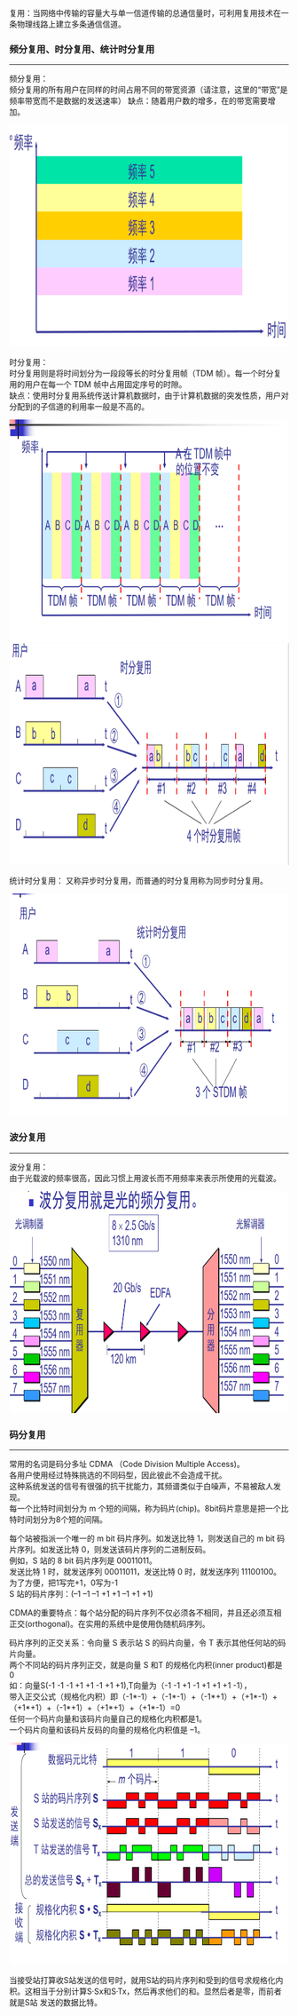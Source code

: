 复用：当网络中传输的容量大与单一信道传输的总通信量时，可利用复用技术在一条物理线路上建立多条通信信道。

### 频分复用、时分复用、统计时分复用

---------------------
频分复用：  
频分复用的所有用户在同样的时间占用不同的带宽资源（请注意，这里的“带宽”是频率带宽而不是数据的发送速率）
缺点：随着用户数的增多，在的带宽需要增加。

<img src="./imgs/频分复用.png" width="800" height="400"  alt="频分复用" >

时分复用：  
时分复用则是将时间划分为一段段等长的时分复用帧（TDM 帧）。每一个时分复用的用户在每一个 TDM 帧中占用固定序号的时隙。  
缺点：使用时分复用系统传送计算机数据时，由于计算机数据的突发性质，用户对分配到的子信道的利用率一般是不高的。 

<img src="./imgs/时分复用.png" width="800" height="400"  alt="时分复用" >

<img src="./imgs/时分复用缺点.png" width="800" height="400"  alt="时分复用缺点" >

统计时分复用： 
又称异步时分复用，而普通的时分复用称为同步时分复用。 

<img src="./imgs/统计时分复用.png" width="800" height="400"  alt="统计时分复用" >

### 波分复用

---------------------
波分复用：  
由于光载波的频率很高，因此习惯上用波长而不用频率来表示所使用的光载波。

<img src="./imgs/波分复用.png" width="800" height="400"  alt="波分复用" >

### 码分复用

---------------------
常用的名词是码分多址 CDMA （Code Division Multiple Access)。  
各用户使用经过特殊挑选的不同码型，因此彼此不会造成干扰。  
这种系统发送的信号有很强的抗干扰能力，其频谱类似于白噪声，不易被敌人发现。  
每一个比特时间划分为 m 个短的间隔，称为码片(chip)。8bit码片意思是把一个比特时间划分为8个短的间隔。

每个站被指派一个唯一的 m bit 码片序列。如发送比特 1，则发送自己的 m bit 码片序列。如发送比特 0，则发送该码片序列的二进制反码。   
例如，S 站的 8 bit 码片序列是 00011011。  
发送比特 1 时，就发送序列 00011011，发送比特 0 时，就发送序列 11100100。  
为了方便，把1写完+1，0写为-1  
S 站的码片序列：(–1 –1 –1 +1 +1 –1 +1 +1)     

CDMA的重要特点：每个站分配的码片序列不仅必须各不相同，并且还必须互相正交(orthogonal)。在实用的系统中是使用伪随机码序列。  

码片序列的正交关系：令向量 S 表示站 S 的码片向量，令 T 表示其他任何站的码片向量。  
两个不同站的码片序列正交，就是向量 S 和T 的规格化内积(inner product)都是 0  
如：向量S(-1 -1 -1 +1 +1 -1 +1 +1),T向量为（-1 -1 +1 -1 +1 +1 +1 -1），  
带入正交公式（规格化内积）即（-1*-1）+（-1*-1）+（-1*+1）+（+1*-1）+（+1*+1）+（-1*+1）+（+1*+1）+（+1*-1）=0  
任何一个码片向量和该码片向量自己的规格化内积都是1。   
一个码片向量和该码片反码的向量的规格化内积值是 –1。  

<img src="./imgs/码分复用工作原理.png" width="800" height="400"  alt="码分复用工作原理" >

当接受站打算收S站发送的信号时，就用S站的码片序列和受到的信号求规格化内积。这相当于分别计算S·Sx和S·Tx，然后再求他们的和。显然后者是零，而前者就是S站
发送的数据比特。  
